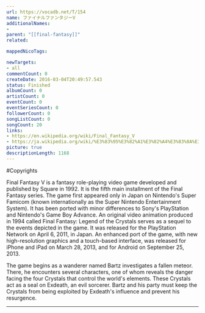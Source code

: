 ```yaml
---
url: https://vocadb.net/T/154
name: ファイナルファンタジーV
additionalNames: 
- 
parent: "[[final-fantasy]]"
related:

mappedNicoTags:

newTargets:
- all
commentCount: 0
createDate: 2016-03-04T20:49:57.543
status: Finished
albumCount: 0
artistCount: 0
eventCount: 0
eventSeriesCount: 0
followerCount: 0
songListCount: 0
songCount: 20
links: 
- https://en.wikipedia.org/wiki/Final_Fantasy_V
- https://ja.wikipedia.org/wiki/%E3%83%95%E3%82%A1%E3%82%A4%E3%83%8A%E3%83%AB%E3%83%95%E3%82%A1%E3%83%B3%E3%82%BF%E3%82%B8%E3%83%BCV
picture: true
descriptionLength: 1168
---
```


#Copyrights

Final Fantasy V is a fantasy role-playing video game developed and published by Square in 1992. It is the fifth main installment of the Final Fantasy series. The game first appeared only in Japan on Nintendo's Super Famicom (known internationally as the Super Nintendo Entertainment System). It has been ported with minor differences to Sony's PlayStation and Nintendo's Game Boy Advance. An original video animation produced in 1994 called Final Fantasy: Legend of the Crystals serves as a sequel to the events depicted in the game. It was released for the PlayStation Network on April 6, 2011, in Japan. An enhanced port of the game, with new high-resolution graphics and a touch-based interface, was released for iPhone and iPad on March 28, 2013, and for Android on September 25, 2013.

The game begins as a wanderer named Bartz investigates a fallen meteor. There, he encounters several characters, one of whom reveals the danger facing the four Crystals that control the world's elements. These Crystals act as a seal on Exdeath, an evil sorcerer. Bartz and his party must keep the Crystals from being exploited by Exdeath's influence and prevent his resurgence.

---

